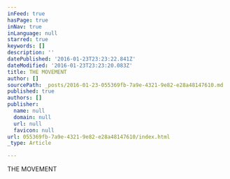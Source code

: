 ```yaml
---
inFeed: true
hasPage: true
inNav: true
inLanguage: null
starred: true
keywords: []
description: ''
datePublished: '2016-01-23T23:23:22.841Z'
dateModified: '2016-01-23T23:23:20.083Z'
title: THE MOVEMENT
author: []
sourcePath: _posts/2016-01-23-055369fb-7a9e-4321-9e82-e28a48147610.md
published: true
authors: []
publisher:
  name: null
  domain: null
  url: null
  favicon: null
url: 055369fb-7a9e-4321-9e82-e28a48147610/index.html
_type: Article

---
```

THE MOVEMENT